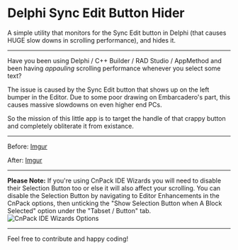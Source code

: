# Delphi Sync Edit Button Hider
A simple utility that monitors for the Sync Edit button in Delphi (that causes HUGE slow downs in scrolling performance), and hides it.

---

Have you been using Delphi / C++ Builder / RAD Studio / AppMethod and been having *appauling* scrolling performance whenever you select some text?

The issue is caused by the Sync Edit button that shows up on the left bumper in the Editor. Due to some poor drawing on Embarcadero's part, this causes massive slowdowns on even higher end PCs.

So the mission of this little app is to target the handle of that crappy button and completely obliterate it from existance.

---

Before:
[Imgur](https://i.imgur.com/onEk10l.gifv)

After:
[Imgur](https://i.imgur.com/QLENG7U.gifv)

---
**Please Note:** If you're using CnPack IDE Wizards you will need to disable their Selection Button too or else it will also affect your scrolling. You can disable the Selection Button by navigating to Editor Enhancements in the CnPack options, then unticking the "Show Selection Button when A Block Selected" option under the "Tabset / Button" tab.
![CnPack IDE Wizards Options](https://i.imgur.com/ZIv8D05.png "CnPack IDE Wizards Options")

---
Feel free to contribute and happy coding!
